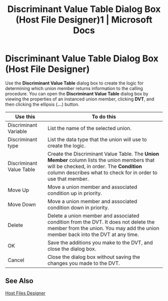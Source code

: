 ﻿---
title: "Discriminant Value Table Dialog Box (Host File Designer)1 | Microsoft Docs"
ms.custom: ""
ms.date: "11/30/2017"
ms.prod: "host-integration-server"
ms.reviewer: ""
ms.suite: ""
ms.tgt_pltfrm: ""
ms.topic: "article"
ms.assetid: ea0786c7-7c9b-46eb-9155-9396a3397a04
caps.latest.revision: 3
---
# Discriminant Value Table Dialog Box (Host File Designer)
Use the **Discriminant Value Table** dialog box to create the logic for determining which union member returns information to the calling procedure. You can open the **Discriminant Value Table** dialog box by viewing the properties of an instanced union member, clicking **DVT**, and then clicking the ellipsis (**…**) button.  
  
|Use this|To do this|  
|--------------|----------------|  
|Discriminant Variable|List the name of the selected union.|  
|Discriminant type|List the data type that the union will use to create the logic.|  
|Discriminant Value Table|Create the Discriminant Value Table. The **Union Member** column lists the union members that will be checked, in order. The **Condition** column describes what to check for in order to use that member.|  
|Move Up|Move a union member and associated condition up in priority.|  
|Move Down|Move a union member and associated condition down in priority.|  
|Delete|Delete a union member and associated condition from the DVT. It does not delete the member from the union. You may add the union member back into the DVT at any time.|  
|OK|Save the additions you make to the DVT, and close the dialog box.|  
|Cancel|Close the dialog box without saving the changes you made to the DVT.|  
  
## See Also  
 [Host Files Designer](../core/host-files-designer1.md)